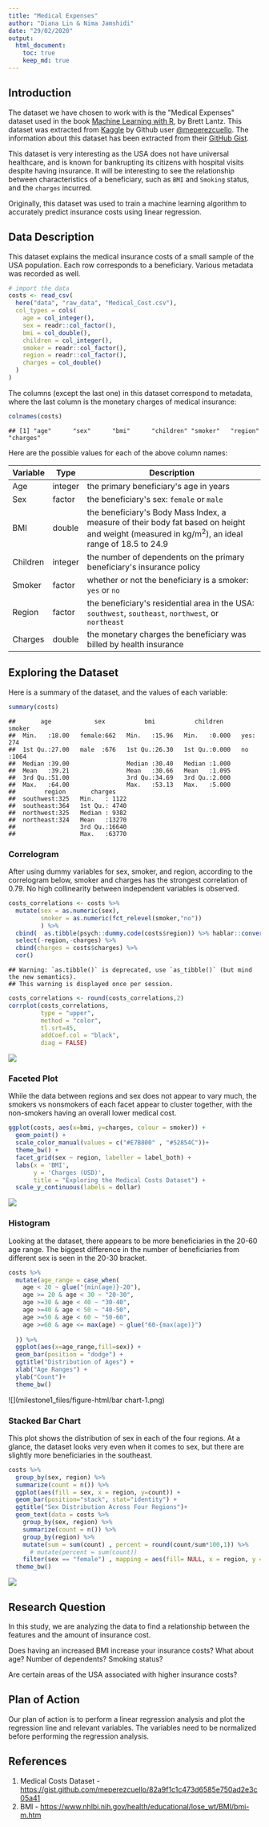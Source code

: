```yaml
---
title: "Medical Expenses"
author: "Diana Lin & Nima Jamshidi"
date: "29/02/2020"
output: 
  html_document:
    toc: true
    keep_md: true
---
```






## Introduction

The dataset we have chosen to work with is the "Medical Expenses" dataset used in the book [Machine Learning with R](https://www.amazon.com/Machine-Learning-R-Brett-Lantz/dp/1782162143), by Brett Lantz. This dataset was extracted from [Kaggle](https://www.kaggle.com/mirichoi0218/insurance/home) by Github user [\@meperezcuello](https://gist.github.com/meperezcuello). The information about this dataset has been extracted from their [GitHub Gist](https://gist.github.com/meperezcuello/82a9f1c1c473d6585e750ad2e3c05a41).

This dataset is very interesting as the USA does not have universal healthcare, and is known for bankrupting its citizens with hospital visits despite having insurance. It will be interesting to see the relationship between characteristics of a beneficiary, such as `BMI` and `Smoking` status, and the `charges` incurred.

Originally, this dataset was used to train a machine learning algorithm to accurately predict insurance costs using linear regression.

## Data Description

This dataset explains the medical insurance costs of a small sample of the USA population. Each row corresponds to a beneficiary. Various metadata was recorded as well.


```r
# import the data 
costs <- read_csv(
  here("data", "raw_data", "Medical_Cost.csv"),
  col_types = cols(
    age = col_integer(),
    sex = readr::col_factor(),
    bmi = col_double(),
    children = col_integer(),
    smoker = readr::col_factor(),
    region = readr::col_factor(),
    charges = col_double()
  )
)
```

The columns (except the last one) in this dataset correspond to metadata, where the last column is the monetary charges of medical insurance:

```r
colnames(costs)
```

```
## [1] "age"      "sex"      "bmi"      "children" "smoker"   "region"   "charges"
```

Here are the possible values for each of the above column names:

Variable | Type | Description
---------|------|---------------
Age | integer | the primary beneficiary's age in years
Sex | factor | the beneficiary's sex: `female` or `male`
BMI | double | the beneficiary's Body Mass Index, a measure of their body fat based on height and weight (measured in kg/m<sup>2</sup>), an ideal range of 18.5 to 24.9
Children | integer | the number of dependents on the primary beneficiary's insurance policy
Smoker | factor | whether or not the beneficiary is a smoker: `yes` or `no`
Region | factor | the beneficiary's residential area in the USA: `southwest`, `southeast`, `northwest`, or `northeast`
Charges | double | the monetary charges the beneficiary was billed by health insurance

## Exploring the Dataset

Here is a summary of the dataset, and the values of each variable:

```r
summary(costs)
```

```
##       age            sex           bmi           children     smoker    
##  Min.   :18.00   female:662   Min.   :15.96   Min.   :0.000   yes: 274  
##  1st Qu.:27.00   male  :676   1st Qu.:26.30   1st Qu.:0.000   no :1064  
##  Median :39.00                Median :30.40   Median :1.000             
##  Mean   :39.21                Mean   :30.66   Mean   :1.095             
##  3rd Qu.:51.00                3rd Qu.:34.69   3rd Qu.:2.000             
##  Max.   :64.00                Max.   :53.13   Max.   :5.000             
##        region       charges     
##  southwest:325   Min.   : 1122  
##  southeast:364   1st Qu.: 4740  
##  northwest:325   Median : 9382  
##  northeast:324   Mean   :13270  
##                  3rd Qu.:16640  
##                  Max.   :63770
```

### Correlogram

After using dummy variables for sex, smoker, and region, according to the correlogram below, smoker and charges has the strongest correlation of 0.79. No high collinearity between independent variables is observed.


```r
costs_correlations <- costs %>%
  mutate(sex = as.numeric(sex),
         smoker = as.numeric(fct_relevel(smoker,"no"))
         ) %>% 
  cbind(  as.tibble(psych::dummy.code(costs$region)) %>% hablar::convert(hablar::int(1:4))) %>% 
  select(-region,-charges) %>%
  cbind(charges = costs$charges) %>% 
  cor()
```

```
## Warning: `as.tibble()` is deprecated, use `as_tibble()` (but mind the new semantics).
## This warning is displayed once per session.
```

```r
costs_correlations <- round(costs_correlations,2)
corrplot(costs_correlations,
         type = "upper",
         method = "color",
         tl.srt=45,
         addCoef.col = "black",
         diag = FALSE)
```

![](milestone1_files/figure-html/correlogram-1.png)<!-- -->

### Faceted Plot

While the data between regions and sex does not appear to vary much, the smokers vs nonsmokers of each facet appear to cluster together, with the non-smokers having an overall lower medical cost.

```r
ggplot(costs, aes(x=bmi, y=charges, colour = smoker)) + 
  geom_point() +
  scale_color_manual(values = c("#E7B800" , "#52854C"))+
  theme_bw() +
  facet_grid(sex ~ region, labeller = label_both) +
  labs(x = 'BMI',
       y = 'Charges (USD)',
       title = "Exploring the Medical Costs Dataset") +
  scale_y_continuous(labels = dollar)
```

![](milestone1_files/figure-html/facet-1.png)<!-- -->

### Histogram
Looking at the dataset, there appears to be more beneficiaries in the 20-60 age range. The biggest difference in the number of beneficiaries from different sex is seen in the 20-30 bracket.

```r
costs %>% 
  mutate(age_range = case_when(
    age < 20 ~ glue("{min(age)}-20"),
    age >= 20 & age < 30 ~ "20-30",
    age >=30 & age < 40 ~ "30-40",
    age >=40 & age < 50 ~ "40-50",
    age >=50 & age < 60 ~ "50-60",
    age >=60 & age <= max(age) ~ glue("60-{max(age)}")
    
  )) %>%
  ggplot(aes(x=age_range,fill=sex)) +
  geom_bar(position = "dodge") +
  ggtitle("Distribution of Ages") +
  xlab("Age Ranges") +
  ylab("Count")+
  theme_bw()
```

![](milestone1_files/figure-html/bar chart-1.png)<!-- -->

### Stacked Bar Chart
This plot shows the distribution of sex in each of the four regions. At a glance, the dataset looks very even when it comes to sex, but there are slightly more beneficiaries in the southeast.

```r
costs %>%
  group_by(sex, region) %>%
  summarize(count = n()) %>%
  ggplot(aes(fill = sex, x = region, y=count)) +
  geom_bar(position="stack", stat="identity") +
  ggtitle("Sex Distribution Across Four Regions")+
  geom_text(data = costs %>%
    group_by(sex, region) %>%
    summarize(count = n()) %>%
    group_by(region) %>% 
    mutate(sum = sum(count) , percent = round(count/sum*100,1)) %>%
      # mutate(percent = sum(count))
    filter(sex == "female") , mapping = aes(fill= NULL, x = region, y = sum + 20, label=paste( percent,"% female", sep="")))+
  theme_bw()
```

![](milestone1_files/figure-html/stack-1.png)<!-- -->

## Research Question
In this study, we are analyzing the data to find a relationship between the features and the amount of insurance cost.

Does having an increased BMI increase your insurance costs? What about age? Number of dependents? Smoking status?

Are certain areas of the USA associated with higher insurance costs?

## Plan of Action
Our plan of action is to perform a linear regression analysis and plot the regression line and relevant variables. The variables need to be normalized before performing the regression analysis.

## References
1. Medical Costs Dataset - https://gist.github.com/meperezcuello/82a9f1c1c473d6585e750ad2e3c05a41
2. BMI - https://www.nhlbi.nih.gov/health/educational/lose_wt/BMI/bmi-m.htm
